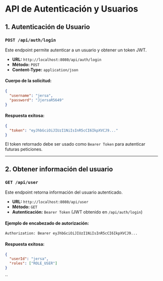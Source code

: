 
# API de Autenticación y Usuarios

## 1. Autenticación de Usuario

### `POST /api/auth/login`

Este endpoint permite autenticar a un usuario y obtener un token JWT.

- **URL:** `http://localhost:8080/api/auth/login`
- **Método:** `POST`
- **Content-Type:** `application/json`

#### Cuerpo de la solicitud:

```json
{
  "username": "jersa",
  "password": "JjersaR5649"
}
````

#### Respuesta exitosa:

```json
{
  "token": "eyJhbGciOiJIUzI1NiIsInR5cCI6IkpXVCJ9..."
}
```

El token retornado debe ser usado como `Bearer Token` para autenticar futuras peticiones.

---

## 2. Obtener información del usuario

### `GET /api/user`

Este endpoint retorna información del usuario autenticado.

* **URL:** `http://localhost:8080/api/user`
* **Método:** `GET`
* **Autenticación:** `Bearer Token` (JWT obtenido en `/api/auth/login`)

#### Ejemplo de encabezado de autorización:

```
Authorization: Bearer eyJhbGciOiJIUzI1NiIsInR5cCI6IkpXVCJ9...
```

#### Respuesta exitosa:

```json
{
  "userId": "jersa",
  "roles": ["ROLE_USER"]
}
```
``
